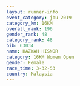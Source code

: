 ```yaml
---
layout: runner-info 
event_category: jbu-2019 
category_km: 16KM  
overall_rank: 196
gender_rank: 48
category_rank: 48
bib: 63034
name: HAZWAH HISNOR
category: 16KM Women Open
gender: Female
race_time: 3-32-53
country: Malaysia
---
```

